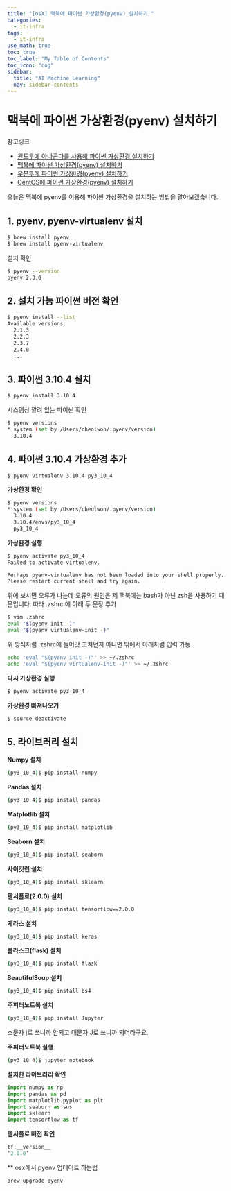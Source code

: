 ```yaml
---
title: "[osX] 맥북에 파이썬 가상환경(pyenv) 설치하기 " 
categories:
  - it-infra
tags:
  - it-infra
use_math: true
toc: true
toc_label: "My Table of Contents"
toc_icon: "cog"
sidebar:
  title: "AI Machine Learning"
  nav: sidebar-contents
---
```


# 맥북에 파이썬 가상환경(pyenv) 설치하기

참고링크

* [윈도우에 아나콘다를 사용해 파이썬 가상환경 설치하기](https://losskatsu.github.io/programming/py-conda/)
* [맥북에 파이썬 가상환경(pyenv) 설치하기](https://losskatsu.github.io/it-infra/pyenv-osx/)
* [우분투에 파이썬 가상환경(pyenv) 설치하기](https://losskatsu.github.io/programming/pyenv/)
* [CentOS에 파이썬 가상환경(pyenv) 설치하기](https://losskatsu.github.io/it-infra/pyenv-centos6/)

오늘은 맥북에 pyenv를 이용해 파이썬 가상환경을 설치하는 방법을 알아보겠습니다.

## 1. pyenv, pyenv-virtualenv 설치

```bash
$ brew install pyenv
$ brew install pyenv-virtualenv
```

설치 확인

```bash
$ pyenv --version
pyenv 2.3.0
```

## 2. 설치 가능 파이썬 버전 확인

```bash
$ pyenv install --list
Available versions:
  2.1.3
  2.2.3
  2.3.7
  2.4.0
  ...
```

## 3. 파이썬 3.10.4 설치

```bash
$ pyenv install 3.10.4
```

시스템상 깔려 있는 파이썬 확인

```bash
$ pyenv versions
* system (set by /Users/cheolwon/.pyenv/version)
  3.10.4
```

## 4. 파이썬 3.10.4 가상환경 추가
```bash
$ pyenv virtualenv 3.10.4 py3_10_4
```

**가상환경 확인**

```bash
$ pyenv versions
* system (set by /Users/cheolwon/.pyenv/version)
  3.10.4
  3.10.4/envs/py3_10_4
  py3_10_4
```

**가상환경 실행**

```bash
$ pyenv activate py3_10_4
Failed to activate virtualenv.

Perhaps pyenv-virtualenv has not been loaded into your shell properly.
Please restart current shell and try again.
```

위에 보시면 오류가 나는데 오류의 원인은 제 맥북에는 bash가 아닌 zsh을 사용하기 때문입니다. 
따라 .zshrc 에 아래 두 문장 추가

```bash
$ vim .zshrc 
eval "$(pyenv init -)"
eval "$(pyenv virtualenv-init -)"
```

위 방식처럼 .zshrc에 들어갓 고치던지 아니면 밖에서 아래처럼 입력 가능
```bash
echo 'eval "$(pyenv init -)"' >> ~/.zshrc
echo 'eval "$(pyenv virtualenv-init -)"' >> ~/.zshrc
```

**다시 가상환경 실행**

```bash
$ pyenv activate py3_10_4
```

**가상환경 빠져나오기**
```bash
$ source deactivate
```

## 5. 라이브러리 설치 

**Numpy 설치**
```bash
(py3_10_4)$ pip install numpy
```

**Pandas 설치**
```bash
(py3_10_4)$ pip install pandas
```

**Matplotlib 설치**
```bash
(py3_10_4)$ pip install matplotlib
```

**Seaborn 설치**
```bash
(py3_10_4)$ pip install seaborn
```

**사이킷런 설치**
```bash
(py3_10_4)$ pip install sklearn
```

**텐서플로(2.0.0) 설치**
```bash
(py3_10_4)$ pip install tensorflow==2.0.0
```

**케라스 설치**
```bash
(py3_10_4)$ pip install keras
```

**플라스크(flask) 설치**
```bash
(py3_10_4)$ pip install flask
```

**BeautifulSoup 설치**
```bash
(py3_10_4)$ pip install bs4
```

**주피터노트북 설치**
```bash
(py3_10_4)$ pip install Jupyter
```
소문자 j로 쓰니까 안되고 대문자 J로 쓰니까 되더라구요. 

**주피터노트북 실행**
```bash
(py3_10_4)$ jupyter notebook
```

**설치한 라이브러리 확인**
```python
import numpy as np
import pandas as pd
import matplotlib.pyplot as plt
import seaborn as sns
import sklearn
import tensorflow as tf
```

**텐서플로 버전 확인**
```python
tf.__version__
‘2.0.0’
```


** osx에서 pyenv 업데이트 하는법

```
brew upgrade pyenv
```

